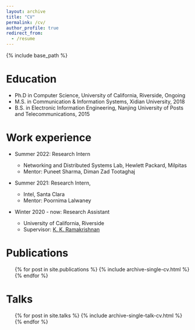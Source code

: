 ```yaml
---
layout: archive
title: "CV"
permalink: /cv/
author_profile: true
redirect_from:
  - /resume
---
```


{% include base_path %}

Education
======
* Ph.D in Computer Science, University of California, Riverside, Ongoing
* M.S. in Communication & Information Systems, Xidian University, 2018
* B.S. in Electronic Information Engineering, Nanjing University of Posts and Telecommunications, 2015

Work experience
======
* Summer 2022: Research Intern 
  * Networking and Distributed Systems Lab, Hewlett Packard, Milpitas
  * Mentor: Puneet Sharma, Diman Zad Tootaghaj

* Summer 2021: Research Intern,
  * Intel, Santa Clara
  * Mentor: Poornima Lalwaney

* Winter 2020 - now: Research Assistant
  * University of California, Riverside
  * Supervisor: [K. K. Ramakrishnan](https://kknetsyslab.cs.ucr.edu/)
  
<!-- Skills
======
* Skill 1
* Skill 2
  * Sub-skill 2.1
  * Sub-skill 2.2
  * Sub-skill 2.3
* Skill 3 -->

Publications
======
  <ul>{% for post in site.publications %}
    {% include archive-single-cv.html %}
  {% endfor %}</ul>
  
Talks
======
  <ul>{% for post in site.talks %}
    {% include archive-single-talk-cv.html %}
  {% endfor %}</ul>
  
<!-- Teaching
======
  <ul>{% for post in site.teaching %}
    {% include archive-single-cv.html %}
  {% endfor %}</ul>
   -->
<!-- Service and leadership
======
* Currently signed in to 43 different slack teams -->
